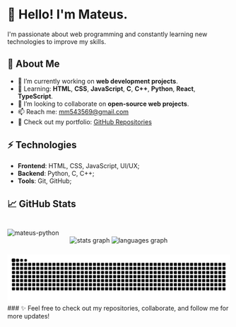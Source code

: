 # 👋 Hello! I'm Mateus. 

I'm passionate about web programming and constantly learning new technologies to improve my skills.

## 🚀 About Me
- 🔭 I’m currently working on **web development projects**.
- 🌱 Learning: **HTML**, **CSS**, **JavaScript**, **C**, **C++**, **Python**, **React**, **TypeScript**.
- 👯 I’m looking to collaborate on **open-source web projects**.
- 📫 Reach me: mm543569@gmail.com
- 💼 Check out my portfolio: [GitHub Repositories](https://github.com/mateus0205?tab=repositories)

## ⚡ Technologies
- **Frontend**: HTML, CSS, JavaScript, UI/UX;
- **Backend**: Python, C, C++;
- **Tools**: Git, GitHub;

## 📈 GitHub Stats
<div style="display: inline_block"><br>
  <img align="center" alt="mateus-python" height="70" width="90" src="https://cdn.jsdelivr.net/gh/devicons/devicon@latest/icons/python/python-original-wordmark.svg" />
</div>

<div align="center">
  <img src="https://github-readme-stats.vercel.app/api?username=mateus0205&hide_title=false&hide_rank=false&show_icons=true&include_all_commits=true&count_private=true&disable_animations=false&theme=dracula&locale=en&hide_border=false&order=1" height="150" alt="stats graph"  />
  <img src="https://github-readme-stats.vercel.app/api/top-langs?username=mateus0205&locale=en&hide_title=false&layout=compact&card_width=320&langs_count=5&theme=dracula&hide_border=false&order=2" height="150" alt="languages graph"  />
</div>

###
<img src="https://raw.githubusercontent.com/mateus0205/mateus0205/output/snake.svg" alt="Snake animation" />
###
✨ Feel free to check out my repositories, collaborate, and follow me for more updates!
